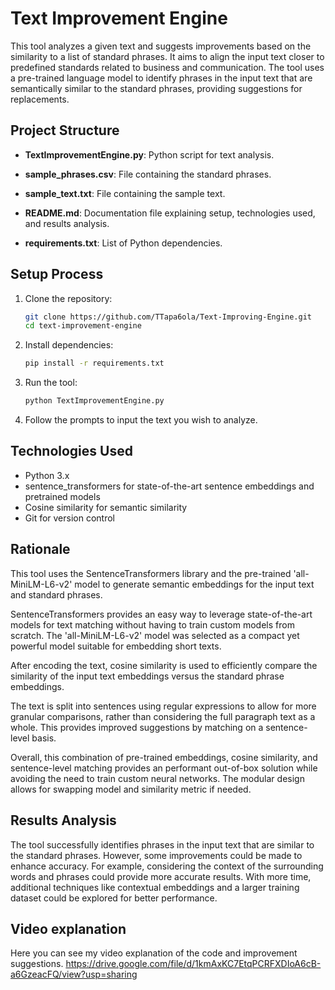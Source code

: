 # Text Improvement Engine

This tool analyzes a given text and suggests improvements based on the similarity to a list of standard phrases. It aims to align the input text closer to predefined standards related to business and communication. The tool uses a pre-trained language model to identify phrases in the input text that are semantically similar to the standard phrases, providing suggestions for replacements.

## Project Structure

* **TextImprovementEngine.py**: Python script for text analysis.

* **sample_phrases.csv**: File containing the standard phrases.

* **sample_text.txt**: File containing the sample text.

* **README.md**: Documentation file explaining setup, technologies used, and results analysis.

* **requirements.txt**: List of Python dependencies. 

## Setup Process

1. Clone the repository:

    ```bash
    git clone https://github.com/TTapa6ola/Text-Improving-Engine.git
    cd text-improvement-engine
    ```

2. Install dependencies:

    ```bash   
    pip install -r requirements.txt
    ```

3. Run the tool:

    ```bash
    python TextImprovementEngine.py
    ```

4. Follow the prompts to input the text you wish to analyze.

## Technologies Used

* Python 3.x
* sentence_transformers for state-of-the-art sentence embeddings and pretrained models
* Cosine similarity for semantic similarity
* Git for version control

## Rationale

This tool uses the SentenceTransformers library and the pre-trained 'all-MiniLM-L6-v2' model to generate semantic embeddings for the input text and standard phrases.

SentenceTransformers provides an easy way to leverage state-of-the-art models for text matching without having to train custom models from scratch. The 'all-MiniLM-L6-v2' model was selected as a compact yet powerful model suitable for embedding short texts.

After encoding the text, cosine similarity is used to efficiently compare the similarity of the input text embeddings versus the standard phrase embeddings.

The text is split into sentences using regular expressions to allow for more granular comparisons, rather than considering the full paragraph text as a whole. This provides improved suggestions by matching on a sentence-level basis.

Overall, this combination of pre-trained embeddings, cosine similarity, and sentence-level matching provides an performant out-of-box solution while avoiding the need to train custom neural networks. The modular design allows for swapping model and similarity metric if needed.

## Results Analysis

The tool successfully identifies phrases in the input text that are similar to the standard phrases. However, some improvements could be made to enhance accuracy. For example, considering the context of the surrounding words and phrases could provide more accurate results. With more time, additional techniques like contextual embeddings and a larger training dataset could be explored for better performance.

## Video explanation

Here you can see my video explanation of the code and improvement suggestions.
https://drive.google.com/file/d/1kmAxKC7EtqPCRFXDIoA6cB-a6GzeacFQ/view?usp=sharing
